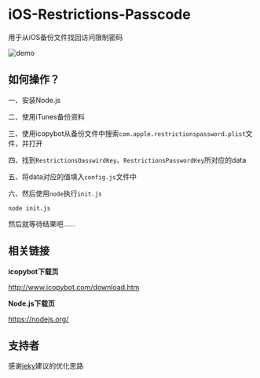 # iOS-Restrictions-Passcode

用于从iOS备份文件找回访问限制密码

![demo](https://cdn.rawgit.com/sbfkcel/iOS-Restrictions-Passcode/c110e5fc/demo.png)


## 如何操作？

一、安装Node.js

二、使用iTunes备份资料

三、使用icopybot从备份文件中搜索`com.apple.restrictionspassword.plist`文件，并打开

四、找到`RestrictionsOasswirdKey`、`RestrictionsPasswordKey`所对应的data

五、将data对应的值填入`config.js`文件中

六、然后使用`node`执行`init.js`

```
node init.js
```

然后就等待结果吧……


## 相关链接

**icopybot下载页**

http://www.icopybot.com/download.htm


**Node.js下载页**

https://nodejs.org/

## 支持者

感谢[jeky](https://github.com/jekywong)建议的优化思路










